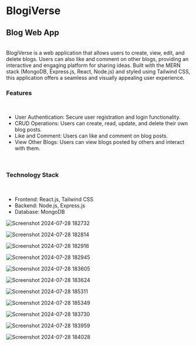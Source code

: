 <h1>BlogiVerse </h1>
<h2>Blog Web App</h2>
<br>
BlogiVerse is a  web application that allows users to create, view, edit, and delete blogs. Users can also like and comment on other blogs, providing an interactive and engaging platform for sharing ideas. Built with the MERN stack (MongoDB, Express.js, React, Node.js) and styled using Tailwind CSS, this application offers a seamless and visually appealing user experience.
<br>
<h3>Features</h3>
<br>
<ul>
<li>User Authentication: Secure user registration and login functionality.</li>
<li>CRUD Operations: Users can create, read, update, and delete their own blog posts.</li>
<li>Like and Comment: Users can like and comment on blog posts.</li>
<li>View Other Blogs: Users can view blogs posted by others and interact with them.</li>
</ul>
<br>

<h3>Technology Stack</h3>
<br>
<ul>
<li>Frontend: React.js, Tailwind CSS</li>
<li>Backend: Node.js, Express.js</li>
<li>Database: MongoDB</li>
</ul>



![Screenshot 2024-07-28 182732](https://github.com/user-attachments/assets/6e0aa62d-1a70-4148-ba8a-63cd8acd3493)

![Screenshot 2024-07-28 182814](https://github.com/user-attachments/assets/47b6e481-4f8b-4991-a370-c3f050e40a27)

![Screenshot 2024-07-28 182916](https://github.com/user-attachments/assets/5395ec0b-5955-4ab9-8f26-7278b89b4187)

![Screenshot 2024-07-28 182945](https://github.com/user-attachments/assets/43c08036-3ca7-48cb-bf67-a7e19f7d7d0e)

![Screenshot 2024-07-28 183605](https://github.com/user-attachments/assets/2385572b-1787-4563-abec-edb3070a9799)

![Screenshot 2024-07-28 183624](https://github.com/user-attachments/assets/2926eeff-2102-4885-a357-c062b02a9a92)

![Screenshot 2024-07-28 185311](https://github.com/user-attachments/assets/9180655e-003b-43a3-8d1d-6596fa47375e)

![Screenshot 2024-07-28 185349](https://github.com/user-attachments/assets/53c30397-4013-42ee-90b3-909c3904609c)


![Screenshot 2024-07-28 183730](https://github.com/user-attachments/assets/aef32871-ff17-4f16-8f50-6b6a8ed7b8fd)

![Screenshot 2024-07-28 183959](https://github.com/user-attachments/assets/173e1a21-367a-4c7f-959f-4fb7499a9875)

![Screenshot 2024-07-28 184028](https://github.com/user-attachments/assets/d918d164-5090-4e48-a667-ca4e4440a84f)
